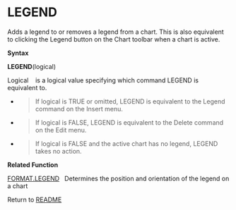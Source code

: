 # LEGEND

Adds a legend to or removes a legend from a chart. This is also
equivalent to clicking the Legend button on the Chart toolbar when a
chart is active.

**Syntax**

**LEGEND**(logical)

Logical&nbsp;&nbsp;&nbsp;&nbsp;is a logical value specifying which
command LEGEND is equivalent to.

  - > If logical is TRUE or omitted, LEGEND is equivalent to the Legend
    > command on the Insert menu.

  - > If logical is FALSE, LEGEND is equivalent to the Delete command on
    > the Edit menu.

  - > If logical is FALSE and the active chart has no legend, LEGEND
    > takes no action.


**Related Function**

[FORMAT.LEGEND](FORMAT.LEGEND.md)&nbsp;&nbsp;&nbsp;Determines the position and orientation
of the legend on a chart



Return to [README](README.md#L)

